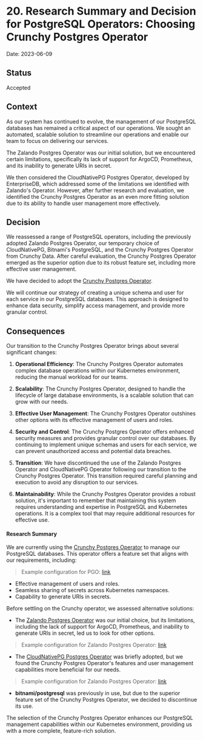 # 20. Research Summary and Decision for PostgreSQL Operators: Choosing Crunchy Postgres Operator

Date: 2023-06-09

## Status

Accepted

## Context

As our system has continued to evolve, the management of our PostgreSQL databases has remained a critical aspect of 
our operations. We sought an automated, scalable solution to streamline our operations and enable our team to focus 
on delivering our services. 

The Zalando Postgres Operator was our initial solution, but we encountered certain limitations, specifically its 
lack of support for ArgoCD, Prometheus, and its inability to generate URIs in secret.

We then considered the CloudNativePG Postgres Operator, developed by EnterpriseDB, which addressed some of 
the limitations we identified with Zalando's Operator. However, after further research and evaluation, 
we identified the Crunchy Postgres Operator as an even more fitting solution due to its ability 
to handle user management more effectively.

## Decision

We reassessed a range of PostgreSQL operators, including the previously adopted Zalando Postgres Operator, 
our temporary choice of CloudNativePG, Bitnami's PostgreSQL, and the Crunchy Postgres Operator from Crunchy Data. 
After careful evaluation, the Crunchy Postgres Operator emerged as the superior option due to its robust feature set, 
including more effective user management.

We have decided to adopt the [Crunchy Postgres Operator](https://www.crunchydata.com/products/crunchy-postgresql-for-kubernetes).

We will continue our strategy of creating a unique schema and user for each service in our PostgreSQL databases. 
This approach is designed to enhance data security, simplify access management, and provide more granular control.

## Consequences

Our transition to the Crunchy Postgres Operator brings about several significant changes:

1. **Operational Efficiency**: The Crunchy Postgres Operator automates complex database operations within our 
  Kubernetes environment, reducing the manual workload for our teams.

2. **Scalability**: The Crunchy Postgres Operator, designed to handle the lifecycle of large database environments, 
  is a scalable solution that can grow with our needs.

3. **Effective User Management**: The Crunchy Postgres Operator outshines other options with its effective management 
  of users and roles.

4. **Security and Control**: The Crunchy Postgres Operator offers enhanced security measures and provides granular 
  control over our databases. By continuing to implement unique schemas and users for each service, 
  we can prevent unauthorized access and potential data breaches.

5. **Transition**: We have discontinued the use of the Zalando Postgres Operator and CloudNativePG Operator following 
  our transition to the Crunchy Postgres Operator. This transition required careful planning and execution to avoid 
  any disruption to our services.

6. **Maintainability**: While the Crunchy Postgres Operator provides a robust solution, it's important to remember 
  that maintaining this system requires understanding and expertise in PostgreSQL and Kubernetes operations. 
  It is a complex tool that may require additional resources for effective use.

#### Research Summary

We are currently using the [Crunchy Postgres Operator](https://www.crunchydata.com/products/crunchy-postgresql-for-kubernetes) 
to manage our PostgreSQL databases. This operator offers a feature set that aligns with our requirements, including:

> Example configuration for PGO: [link](./proof/ADR-0020/postgres-cluster.yaml)

- Effective management of users and roles.
- Seamless sharing of secrets across Kubernetes namespaces.
- Capability to generate URIs in secrets.

Before settling on the Crunchy operator, we assessed alternative solutions:

- The [Zalando Postgres Operator](https://github.com/zalando/postgres-operator) was our initial choice, but its limitations, 
  including the lack of support for ArgoCD, Prometheus, and inability to generate URIs in secret, led us to look for other options.

> Example configuration for Zalando Postgres Operator: [link](./proof/ADR-0020/zalando/postgres-cluster.yaml)

- The [CloudNativePG Postgres Operator](https://cloudnative-pg.io/) was briefly adopted, but we found 
  the Crunchy Postgres Operator's features and user management capabilities more beneficial for our needs.

> Example configuration for Zalando Postgres Operator: [link](./proof/ADR-0020/cloudnative-pg/postgres-cluster.yaml)

- **bitnami/postgresql** was previously in use, but due to the superior feature set of the Crunchy Postgres Operator, 
  we decided to discontinue its use.

The selection of the Crunchy Postgres Operator enhances our PostgreSQL management capabilities within 
our Kubernetes environment, providing us with a more complete, feature-rich solution.

